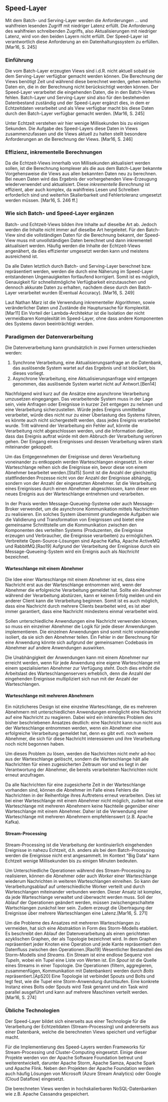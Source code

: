 ## Speed-Layer
Mit dem Batch- und Serving-Layer werden die Anforderungen ... und wahlfreien lesenden Zugriff mit niedriger Latenz erfüllt. Die Anforderung des wahlfreien schreibenden Zugriffs, also Aktualisierungen mit niedriger Latenz, wird von den beiden Layern nicht erfüllt. Der Speed-Layer ist verantwortlich diese Anforderung an ein Datenhaltungssystem zu erfüllen. [Mar16, S. 245]

### Einführung
Die vom Batch-Layer erzeugten Views sind i.d.R. nicht aktuell sobald sie dem Serving-Layer verfügbar gemacht werden können. Die Berechnung der Views benötigt Zeit und während diese berechnet werden, gehen weiterhin Daten ein, die in der Berechnung nicht berücksichtigt werden können. Der Speed-Layer verarbeitet die eingehenden Daten, die in den Batch-Views fehlen. Batch-Layer und Serving-Layer sind also für den bestehenden Datenbestand zuständig und der Speed-Layer ergänzt dies, in dem er Echtzeitdaten verarbeitet und als View verfügbar macht bis diese Daten durch den Batch-Layer verfügbar gemacht werden. [Mar16, S. 245]

Unter Echtzeit verstehen wir hier wenige Millisekunden bis zu einigen Sekunden. Die Aufgabe des Speed-Layers diese Daten in Views zusammenzufassen und die Views aktuell zu halten stellt besondere Anforderungen an die Berechnung der Views. [Mar16, S. 246]

### Effizienz, inkrementelle Berechnungen
Da die Echtzeit-Views innerhalb von Millisekunden aktualisiert werden sollen, ist die Berechnung komplexer als die aus dem Batch-Layer bekannte Vorgehensweise die Views aus allen bekannten Daten neu zu berechnen. 
Bei neuen Daten wird das Ergebnis der vorhergehenden View-Erzeugung wiederverwendet und aktualisiert. Diese _inkrementelle Berechnung_ ist effizient, aber auch komplex, da wahlfreies Lesen und Schreiben erforderlich sind und weiterhin Skalierbarkeit und Fehlertoleranz umgesetzt werden müssen. [Mar16, S. 246 ff.]

### Wie sich Batch- und Speed-Layer ergänzen
Batch- und Echtzeit-Views bilden ihre Inhalte auf dieselbe Art ab. Jedoch werden die Inhalte nicht immer auf dieselbe Art hergeleitet. Für den Batch-View sind die vollständigen Daten für die Berechnung bekannt, der Speed-View muss mit unvollständigen Daten berechnet und dann inkrementell aktualisiert werden. Häufig werden die Inhalte der Echtzeit-Views angenähert, da dies effizienter umgesetzt werden kann und meistens ausreichend ist. 

Da alle Daten letztlich durch Batch- und Serving-Layer berechnet bzw. repräsentiert werden, werden die durch eine Näherung im Speed-Layer entstandenen Ungenauigkeiten fortlaufend korrigiert. Somit ist es möglich, Genauigkeit für schnellstmögliche Verfügbarkeit einzutauschen und dennoch akkurate Daten zu erhalten, nachdem diese durch den Batch-Layer verarbeitet wurden (Eventual Accuracy). [Mar16, S. 249]

Laut Nathan Marz ist die Verwendung inkrementeller Algorithmen, sowie veränderlicher Daten und Zustände die Hauptursache für Komplexität. [Mar11] Ein Vorteil der Lambda-Architektur ist die Isolation der nicht vermeidbaren Komplexität im Speed-Layer, ohne dass andere Komponenten des Systems davon beeinträchtigt werden.

### Paradigmen der Datenverarbeitung
Die Datenverarbeitung kann grundsätzlich in zwei Formen unterschieden werden: 

1. Synchrone Verarbeitung, eine Aktualisierungsanfrage an die Datenbank, das auslösende System wartet auf das Ergebnis und ist blockiert, bis dieses vorliegt. 
2. Asynchrone Verarbeitung, eine Aktualisierungsanfrage wird entgegen genommen, das auslösende System wartet nicht auf Antwort.[Ben14]

Nachfolgend wird kurz auf die Ansätze eine asynchrone Verarbeitung umzusetzen eingegangen. Das verarbeitende System muss in der Lage sein, viele Anfragen oder Ereignisse in kurzer Zeit entgegen zu nehmen und eine Verarbeitung sicherzustellen. Würde jedes Ereignis unmittelbar verarbeitet, würde dies nicht nur zu einer Überlastung des Systems führen, es könnte auch nicht sichergestellt werden, dass jedes Ereignis verarbeitet wurde. Tritt während der Verarbeitung ein Fehler auf, könnte die Verarbeitung nicht abgeschlossen werden, und die Information darüber, dass das Ereignis auftrat würde mit dem Abbruch der Verarbeitung verloren gehen. Der Eingang eines Ereignisses und dessen Verarbeitung wären stark miteinander gekoppelt.

Um das Entgegennehmen der Ereignisse und deren Verarbeitung voneinander zu entkoppeln werden Warteschlangen eingesetzt. In einer Warteschlange reihen sich die Ereignisse ein, bevor diese von einem Abnehmer bearbeitet werden.[Sta15] Somit ist die Anzahl der gleichzeitig stattfindenden Prozesse nicht von der Anzahl der Ereignisse abhängig, sondern von der Anzahl der eingesetzten Abnehmer. Ist die Verarbeitung eines Ereignisses durch einen Abnehmer abgeschlossen, kann dieser ein neues Ereignis aus der Warteschlange entnehmen und verarbeiten. 

In der Praxis werden Message-Queueing-Systeme oder auch Message-Broker verwendet, um die asynchrone Kommunikation mittels Nachrichten zu realisieren. Ein solches System übernimmt grundlegende Aufgaben wie die Validierung und Transformation von Ereignissen und bietet eine gemeinsame Schnittstelle um die Kommunikation zwischen den Komponenten des verteilten Systems (Produzenten, die Ereignisse erzeugen und Verbraucher, die Ereignisse verarbeiten) zu ermöglichen. Verbreitete Open-Source-Lösungen sind Apache Kafka, Apache ActiveMQ und RabbitMQ.[Rao19]
Aufgrund der Verarbeitung der Ereignisse durch ein Message-Queueing-System wird ein Ereignis auch als _Nachricht_ bezeichnet. 

#### Warteschlange mit einem Abnehmer
Die Idee einer Warteschlange mit einem Abnehmer ist es, dass eine Nachricht erst aus der Warteschlange entnommen wird, wenn der Abnehmer die erfolgreiche Verarbeitung gemeldet hat. Sollte ein Abnehmer während der Verarbeitung abstürzen, kann er keinen Erfolg melden und ein anderer Client kann die Verarbeitung beginnen. Somit ist es auch möglich, dass eine Nachricht durch mehrere Clients bearbeitet wird, es ist aber immer garantiert, dass eine Nachricht mindestens einmal verarbeitet wird. 

Sollen unterschiedliche Anwendungen eine Nachricht verwenden können, so muss ein einzelner Abnehmer die Logik für jede dieser Anwendungen implementieren. Die einzelnen Anwendungen sind somit nicht voneinander isoliert, da sie sich den Abnehmer teilen. Ein Fehler in der Berechnung für eine Anwendung könnte sich aufgrund der gemeinsamen Codebasis im Abnehmer auf andere Anwendungen auswirken.

Die Unabhängigkeit der Anwendungen kann mit einem Abnehmer nur erreicht werden, wenn für jede Anwendung eine eigene Warteschlange mit einem spezialisierten Abnehmer zur Verfügung steht. Doch dies erhöht die Arbeitslast des Warteschlangenservers erheblich, denn die Anzahl der eingehenden Ereignisse multipliziert sich nun mit der Anzahl der Warteschlangen.

#### Warteschlange mit mehreren Abnehmern
Ein nützlicheres Design ist eine einzelne Warteschlange, die es mehreren Abnehmern mit unterschiedlichen Anwendungen ermöglicht eine Nachricht auf eine Nachricht zu reagieren. Dabei wird ein inhärentes Problem des bisher beschriebenen Ansatzes deutlich: eine Nachricht kann nun nicht aus der Warteschlange entnommen werden, wenn ein Abnehmer eine erfolgreiche Verarbeitung gemeldet hat, denn es gibt evtl. noch weitere Abnehmer, die sich für diese Nachricht interessieren und ihre Verarbeitung noch nicht begonnen haben.

Um dieses Problem zu lösen, werden die Nachrichten nicht mehr ad-hoc aus der Warteschlange gelöscht, sondern die Warteschlange hält alle Nachrichten für einen zugesicherten Zeitraum vor und es liegt in der Verantwortung der Abnehmer, die bereits verarbeiteten Nachrichten nicht erneut anzufragen. 

Da alle Nachrichten für eine zugesicherte Zeit in der Warteschlange vorhanden sind, können die Abnehmer im Falle eines Fehlers die Nachrichten in der Reihenfolge ihres Auftretens erneut verarbeiten. Dies ist bei einer Warteschlange mit einem Abnehmer nicht möglich, zudem hat eine Warteschlange mit mehreren Abnehmern keine Nachteile gegenüber einer Warteschlange mit einem Abnehmer. Daher ist die Verwendung einer Warteschlange mit mehreren Abnehmern empfehlenswert (z.B. Apache Kafka).

#### Stream-Processing
Stream-Processing ist die Verarbeitung der kontinuierlich eingehenden Ereignisse in nahezu Echtzeit, d.h. anders als bei dem Batch-Processing werden die Ereignisse nicht erst angesammelt. Im Kontext "Big Data" kann Echtzeit wenige Millisekunden bis zu einigen Minuten bedeuten. 

Um Unterschiedliche Operationen während des Stream-Processing zu realisieren, können die Abnehmer oder auch _Worker_ einer Warteschlange wiederum Nachrichten in weiteren Warteschlangen einreihen. So kann der Verarbeitungsablauf auf unterschiedliche Worker verteilt und durch Warteschlangen miteinander verbunden werden. Dieser Ansatz ist komplex, da jede Warteschlange verwaltet und überwacht werden muss. Soll der Ablauf der Operationen geändert werden, müssen zwischengeschaltete Wartschlangen zunächst leer sein. Zudem erzeugt die Übertragung der Ereignisse über mehrere Warteschlangen eine Latenz.[Mar16, S. 271]

Um die Probleme des Ansatzes mit mehreren Warteschlangen zu vermeiden, hat sich eine Abstraktion in Form des Storm-Modells etabliert. Es beschreibt den Ablauf der Datenverarbeitung als einen gerichteten azyklischen Graphen, der als Topologie bezeichnet wird. In dem Graphen repräsentiert jeder Knoten eine Operation und jede Kante repräsentiert den Datenfluss zwischen den Operationen.[Rao19] Wesentlicher Bestandteil des Storm-Modells sind _Streams_. Ein Stream ist eine endlose Sequenz von _Tupeln_, wobei ein Tupel eine Liste von Werten ist. Ein _Spout_ ist die Quelle eines Streams in einer Topologie. Die Operationen (filtern, aggregieren, zusammenfügen, Kommunikation mit Datenbanken) werden durch _Bolts_ repräsentiert.[ApS20] Eine Topologie ist verbindet Spouts und Bolts und legt fest, wie die Tupel eine Storm-Anwendung durchlaufen. Eine konkrete Instanz eines Bolts oder Spouts wird _Task_ genannt und ein Task wird parallel ausgeführt und kann auf mehrere Maschinen verteilt werden.[Mar16, S. 274]

### Übliche Technologien
Der Speed-Layer bildet sich einerseits aus einer Technologie für die Verarbeitung der Echtzeitdaten (Stream-Processing) und andererseits aus einer Datenbank, welche die berechneten Views speichert und verfügbar macht.  

Für die Implementierung des Speed-Layers werden Frameworks für Stream-Processing und Cluster-Computing eingesetzt. Einige dieser Projekte werden von der Apache Software Foundation betreut und weiterentwickelt, darunter Apache Storm, Apache Samza, Apache Spark und Apache Flink. Neben den Projekten der Apache Foundation werden auch häufig Lösungen von Microsoft (Azure Stream Analytics) oder Google (Cloud Dataflow) eingesetzt.

Die berechneten Views werden in hochskalierbaren NoSQL-Datenbanken wie z.B. Apache Cassandra gespeichert. 